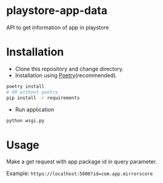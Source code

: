 # playstore-app-data
API to get information of app in playstore

# Installation

- Clone this repository and change directory.
- Installation using [Poetry](https://python-poetry.org/)(recommended).
```bash
poetry install
# OR without poetry
pip install -r requirements
```
- Run application
```bash
python wsgi.py
```

# Usage

Make a get request with app package id in query parameter.

Example: `https://localhost:5000?id=com.app.mirrorscore`

